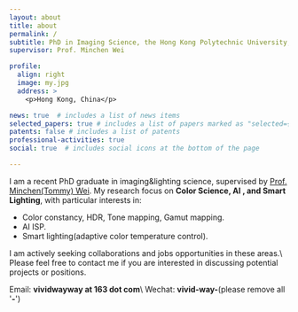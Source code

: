 ```yaml
---
layout: about
title: about
permalink: /
subtitle: PhD in Imaging Science, the Hong Kong Polytechnic University, Hong Kong SAR.
supervisor: Prof. Minchen Wei

profile:
  align: right
  image: my.jpg
  address: >
    <p>Hong Kong, China</p>

news: true  # includes a list of news items
selected_papers: true # includes a list of papers marked as "selected={true}"
patents: false # includes a list of patents
professional-activities: true
social: true  # includes social icons at the bottom of the page

---
```


I am a recent PhD graduate in imaging\&lighting science, supervised by [Prof. Minchen(Tommy) Wei](https://www.polyucolorlab.com/leader.html). My research focus on **Color Science, AI , and Smart Lighting**, with particular interests in:

- Color constancy, HDR, Tone mapping, Gamut mapping.
- AI ISP.
- Smart lighting(adaptive color temperature control).

I am actively seeking collaborations and jobs opportunities in these areas.\\
Please feel free to contact me if you are interested in discussing potential projects or positions.

Email: **vividwayway at 163 dot com**\\
Wechat: **vivid-way-**(please remove all '**-**')
